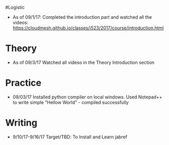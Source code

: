 #Logistic

* As of 09/1/17: Completed the introduction part and watched all the videos:   https://cloudmesh.github.io/classes/i523/2017/course/introduction.html

# Theory

* As of 09/3/17 Watched all videso in the Theory Introduction section

# Practice

* 09/03/17 Installed python compiler on local windows. Used Notepad++ to write simple "Hellow World" - compiled successfully 
    
# Writing

* 9/10/17-9/16/17 Target/TBD: To Install and Learn jabref
